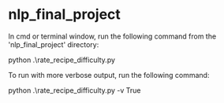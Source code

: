 # nlp_final_project

In cmd or terminal window, run the following command from the 'nlp_final_project' directory:

  python .\rate_recipe_difficulty.py

To run with more verbose output, run the following command:

  python .\rate_recipe_difficulty.py -v True